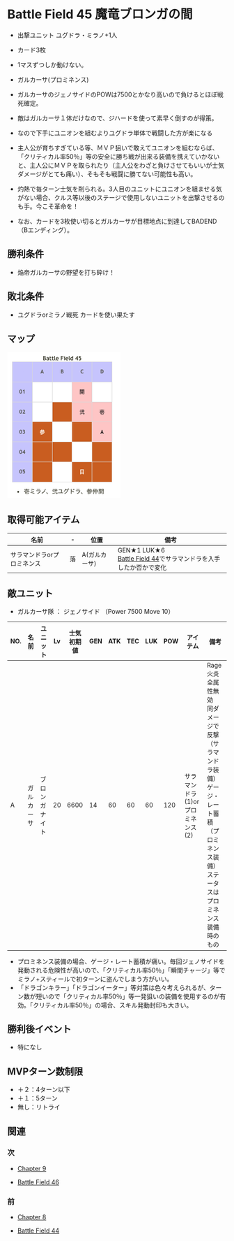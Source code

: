 # Battle Field 45 魔竜ブロンガの間

- 出撃ユニット ユグドラ・ミラノ+1人
- カード3枚

- 1マスずつしか動けない。
- ガルカーサ(プロミネンス)
- ガルカーサのジェノサイドのPOWは7500とかなり高いので負けるとほぼ戦死確定。
- 敵はガルカーサ１体だけなので、ジハードを使って素早く倒すのが得策。
- なので下手にユニオンを組むよりユグドラ単体で戦闘した方が楽になる
- 主人公が育ちすぎている等、ＭＶＰ狙いで敢えてユニオンを組むならば、「クリティカル率50％」等の安全に勝ち戦が出来る装備を携えていかないと、主人公にＭＶＰを取られたり（主人公をわざと負けさせてもいいが士気ダメージがとても痛い）、そもそも戦闘に勝てない可能性も高い。
- 灼熱で毎ターン士気を削られる。3人目のユニットにユニオンを組ませる気がない場合、クルス等以後のステージで使用しないユニットを出撃させるのも手。今こそ革命を！
- なお、カードを3枚使い切るとガルカーサが目標地点に到達してBADEND（Bエンディング）。

## 勝利条件 

- 焔帝ガルカーサの野望を打ち砕け！

## 敗北条件 

- ユグドラorミラノ戦死 カードを使い果たす

## マップ 

![](image/BF45.png)


## 取得可能アイテム 

|名前|-|位置|備考|
|---|---|---|---|
|サラマンドラorプロミネンス|落|A(ガルカーサ)|GEN★1 LUK★6<br />[Battle Field 44](BattleField44.md)でサラマンドラを入手したか否かで変化|

## 敵ユニット 

- ガルカーサ隊 ： ジェノサイド （Power 7500 Move 10）

|NO.|名前|ユニット|Lv|士気初期値|GEN|ATK|TEC|LUK|POW|アイテム|備考|
|---|---|---|---|---|---|---|---|---|---|---|---|
|A|ガルカーサ|ブロンガナイト|20|6600|14|60|60|60|120|サラマンドラ(1)orプロミネンス(2)|Rage火炎 全属性無効<br />同ダメージで反撃（サラマンドラ装備）<br />ゲージ・レート蓄積（プロミネンス装備）<br />ステータスはプロミネンス装備時のもの|

- プロミネンス装備の場合、ゲージ・レート蓄積が痛い。毎回ジェノサイドを発動される危険性が高いので、「クリティカル率50％」「瞬間チャージ」等でミラノ+スティールで初ターンに盗んでしまう方がいい。
- 「ドラゴンキラー」「ドラゴンイーター」等対策は色々考えられるが、ターン数が短いので「クリティカル率50％」等一発狙いの装備を使用するのが有効。「クリティカル率50％」の場合、スキル発動封印も大きい。


## 勝利後イベント 

- 特になし

## MVPターン数制限 

- ＋２：4ターン以下
- ＋１：5ターン
- 無し：リトライ

## 関連 

### 次 

- [Chapter 9](Chapter9.md)

- [Battle Field 46](BattleField46.md)

### 前 

- [Chapter 8](Chapter8.md)

- [Battle Field 44](BattleField44.md)
